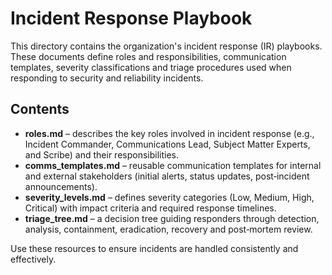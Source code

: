 # Incident Response Playbook

This directory contains the organization's incident response (IR) playbooks. These documents define roles and responsibilities, communication templates, severity classifications and triage procedures used when responding to security and reliability incidents.

## Contents

- **roles.md** – describes the key roles involved in incident response (e.g., Incident Commander, Communications Lead, Subject Matter Experts, and Scribe) and their responsibilities.
- **comms_templates.md** – reusable communication templates for internal and external stakeholders (initial alerts, status updates, post‑incident announcements).
- **severity_levels.md** – defines severity categories (Low, Medium, High, Critical) with impact criteria and required response timelines.
- **triage_tree.md** – a decision tree guiding responders through detection, analysis, containment, eradication, recovery and post‑mortem review.

Use these resources to ensure incidents are handled consistently and effectively.
